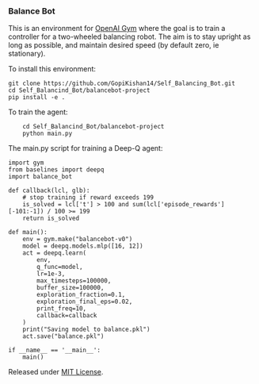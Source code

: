 ### Balance Bot

This is an environment for [OpenAI Gym](https://github.com/openai/gym) where the goal is to train a controller for a two-wheeled balancing robot. The aim is to stay upright as long as possible, and maintain desired speed (by default zero, ie stationary).

To install this environment:

    git clone https://github.com/GopiKishan14/Self_Balancing_Bot.git
    cd Self_Balancind_Bot/balancebot-project
    pip install -e .
    
To train the agent:
```
    cd Self_Balancind_Bot/balancebot-project
    python main.py
```

The main.py script for training a Deep-Q agent:

    import gym
    from baselines import deepq
    import balance_bot

    def callback(lcl, glb):
        # stop training if reward exceeds 199
        is_solved = lcl['t'] > 100 and sum(lcl['episode_rewards'][-101:-1]) / 100 >= 199
        return is_solved

    def main():
        env = gym.make("balancebot-v0")
        model = deepq.models.mlp([16, 12])
        act = deepq.learn(
            env,
            q_func=model,
            lr=1e-3,
            max_timesteps=100000,
            buffer_size=100000,
            exploration_fraction=0.1,
            exploration_final_eps=0.02,
            print_freq=10,
            callback=callback
        )
        print("Saving model to balance.pkl")
        act.save("balance.pkl")

    if __name__ == '__main__':
        main()


Released under [MIT License](https://opensource.org/licenses/MIT).
